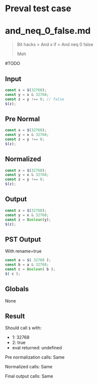 # Preval test case

# and_neq_0_false.md

> Bit hacks > And x if > And neq 0 false
>
> Meh

#TODO

## Input

`````js filename=intro
const x = $(32768);
const y = x & 32768;
const z = y !== 0; // false
$(z);
`````

## Pre Normal

`````js filename=intro
const x = $(32768);
const y = x & 32768;
const z = y !== 0;
$(z);
`````

## Normalized

`````js filename=intro
const x = $(32768);
const y = x & 32768;
const z = y !== 0;
$(z);
`````

## Output

`````js filename=intro
const x = $(32768);
const y = x & 32768;
const z = Boolean(y);
$(z);
`````

## PST Output

With rename=true

`````js filename=intro
const a = $( 32768 );
const b = a & 32768;
const c = Boolean( b );
$( c );
`````

## Globals

None

## Result

Should call `$` with:
 - 1: 32768
 - 2: true
 - eval returned: undefined

Pre normalization calls: Same

Normalized calls: Same

Final output calls: Same
